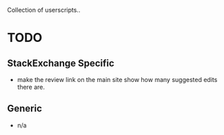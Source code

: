 Collection of userscripts.. 
<h1>TODO</h1>
<h2>StackExchange Specific</h2>
<ul>
  <li>make the review link on the main site show how many suggested edits there are.</li>
</ul>

<h2>Generic</h2>
<ul>
  <li>n/a</li>
</ul>